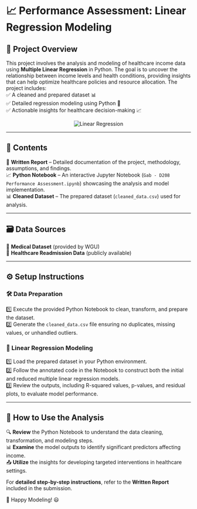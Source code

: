 # 📈 Performance Assessment: Linear Regression Modeling

## 📌 Project Overview  
This project involves the analysis and modeling of healthcare income data using **Multiple Linear Regression** in Python. The goal is to uncover the relationship between income levels and health conditions, providing insights that can help optimize healthcare policies and resource allocation. The project includes:  
✅ A cleaned and prepared dataset 📊  
✅ Detailed regression modeling using Python 🐍  
✅ Actionable insights for healthcare decision-making 📈  

<p align="center">
  <img src="https://media1.giphy.com/media/v1.Y2lkPTc5MGI3NjExYzJqNnJpZ2hoOGlieG9ua3AzYXkwN3ZvOGR2MTJicnI3aHl6aWEwdyZlcD12MV9pbnRlcm5hbF9naWZfYnlfaWQmY3Q9Zw/NGAkGHzGW86pNj4h49/giphy.gif" alt="Linear Regression">
</p>

---

## 📂 Contents  
📄 **Written Report** – Detailed documentation of the project, methodology, assumptions, and findings.  
📈 **Python Notebook** – An interactive Jupyter Notebook (`Gab - D208 Performance Assessment.ipynb`) showcasing the analysis and model implementation.  
📊 **Cleaned Dataset** – The prepared dataset (`cleaned_data.csv`) used for analysis.

---

## 🗃️ Data Sources  
📌 **Medical Dataset** (provided by WGU)  
📌 **Healthcare Readmission Data** (publicly available)

---

## ⚙️ Setup Instructions  

### 🛠️ Data Preparation  
1️⃣ Execute the provided Python Notebook to clean, transform, and prepare the dataset.  
2️⃣ Generate the `cleaned_data.csv` file ensuring no duplicates, missing values, or unhandled outliers.

### 🐍 Linear Regression Modeling  
1️⃣ Load the prepared dataset in your Python environment.  
2️⃣ Follow the annotated code in the Notebook to construct both the initial and reduced multiple linear regression models.  
3️⃣ Review the outputs, including R-squared values, p-values, and residual plots, to evaluate model performance.

---

## 🎯 How to Use the Analysis  
🔍 **Review** the Python Notebook to understand the data cleaning, transformation, and modeling steps.  
📊 **Examine** the model outputs to identify significant predictors affecting income.  
📤 **Utilize** the insights for developing targeted interventions in healthcare settings.

For **detailed step-by-step instructions**, refer to the **Written Report** included in the submission.

🚀 Happy Modeling! 😃
